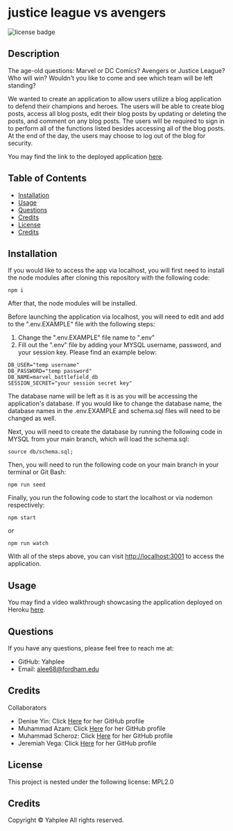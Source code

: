 # justice league vs avengers

![license badge](https://img.shields.io/badge/license-MPL2.0-brightgreen.svg)

## Description

The age-old questions: Marvel or DC Comics? Avengers or Justice League? Who will win? Wouldn't you like to come and see which team will be left standing?

We wanted to create an application to allow users utilize a blog application to defend their champions and heroes. The users will be able to create blog posts, access all blog posts, edit their blog posts by updating or deleting the posts, and comment on any blog posts. The users will be required to sign in to perform all of the functions listed besides accessing all of the blog posts. At the end of the day, the users may choose to log out of the blog for security.

You may find the link to the deployed application [here](https://justice-league-vs-avengers.herokuapp.com/).

## Table of Contents

- [Installation](#installation)
- [Usage](#usage)
- [Questions](#questions)
- [Credits](#credits)
- [License](#license)
- [Credits](#credits)

## Installation

If you would like to access the app via localhost, you will first need to install the node modules after cloning this repository with the following code:

```
npm i
```

After that, the node modules will be installed.

Before launching the application via localhost, you will need to edit and add to the ".env.EXAMPLE" file with the following steps:

1. Change the ".env.EXAMPLE" file name to ".env"
2. Fill out the ".env" file by adding your MYSQL username, password, and your session key. Please find an example below:

```
DB_USER="temp username"
DB_PASSWORD="temp password"
DB_NAME=marvel_battlefield_db
SESSION_SECRET="your session secret key"
```

The database name will be left as it is as you will be accessing the application's database. If you would like to change the database name, the database names in the .env.EXAMPLE and schema.sql files will need to be changed as well.

Next, you will need to create the database by running the following code in MYSQL from your main branch, which will load the schema.sql:

```
source db/schema.sql;
```

Then, you will need to run the following code on your main branch in your terminal or Git Bash:

```
npm run seed
```

Finally, you run the following code to start the localhost or via nodemon respectively:

```
npm start
```

or

```
npm run watch
```

With all of the steps above, you can visit [http://localhost:3001](http://localhost:3001) to access the application.

## Usage

You may find a video walkthrough showcasing the application deployed on Heroku [here](https://youtu.be/b9gedW4CJQQ).

## Questions

If you have any questions, please feel free to reach me at:

- GitHub: Yahplee
- Email: [alee68@fordham.edu](mailto:alee@fordham.edu)

## Credits

Collaborators

- Denise Yin: Click [Here](https://github.com/dy2395) for her GitHub profile
- Muhammad Azam: Click [Here](https://github.com/Coding291) for her GitHub profile
- Muhammad Scheroz: Click [Here](https://github.com/mshehroz237) for her GitHub profile
- Jeremiah Vega: Click [Here](https://github.com/jmvega316) for her GitHub profile

## License

This project is nested under the following license: MPL2.0

## Credits

Copyright © Yahplee All rights reserved.
